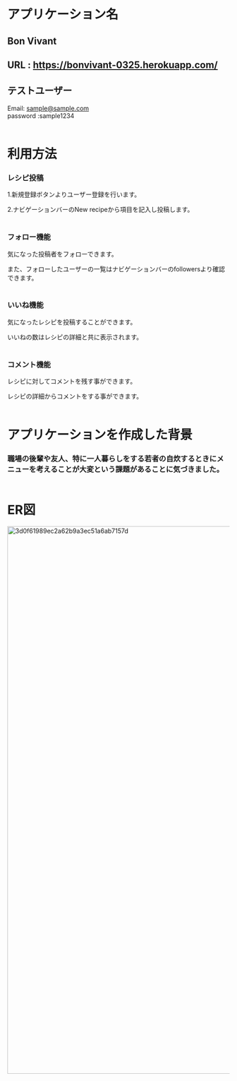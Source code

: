 # アプリケーション名 
## Bon Vivant
## URL : https://bonvivant-0325.herokuapp.com/
## テストユーザー <br>
Email: sample@sample.com <br>
password :sample1234 <br><br>

# 利用方法 <br>
### レシピ投稿
1.新規登録ボタンよりユーザー登録を行います。


2.ナビゲーションバーのNew recipeから項目を記入し投稿します。<br><br>
### フォロー機能
気になった投稿者をフォローできます。


また、フォローしたユーザーの一覧はナビゲーションバーのfollowersより確認できます。<br><br>
### いいね機能
気になったレシピを投稿することができます。


いいねの数はレシピの詳細と共に表示されます。<br><br>
### コメント機能
レシピに対してコメントを残す事ができます。


レシピの詳細からコメントをする事ができます。<br><br>

# アプリケーションを作成した背景
### 職場の後輩や友人、特に一人暮らしをする若者の自炊するときにメニューを考えることが大変という課題があることに気づきました。<br><br>

# ER図

<img width="1240" alt="3d0f61989ec2a62b9a3ec51a6ab7157d" src="https://user-images.githubusercontent.com/98442010/161199163-78bc50df-7bdd-4c5c-9dd9-1a9853be8318.png">

